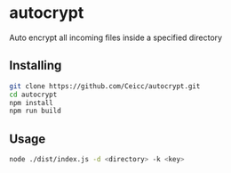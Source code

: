autocrypt
=========

Auto encrypt all incoming files inside a specified directory

Installing
----------

```sh
git clone https://github.com/Ceicc/autocrypt.git
cd autocrypt
npm install
npm run build
```

Usage
-----

```sh
node ./dist/index.js -d <directory> -k <key>
```
